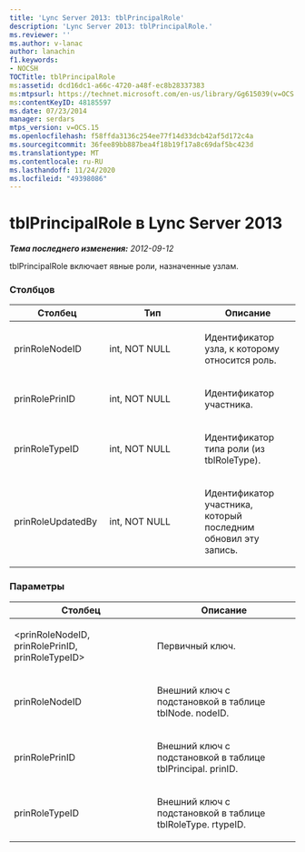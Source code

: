 ```yaml
---
title: 'Lync Server 2013: tblPrincipalRole'
description: 'Lync Server 2013: tblPrincipalRole.'
ms.reviewer: ''
ms.author: v-lanac
author: lanachin
f1.keywords:
- NOCSH
TOCTitle: tblPrincipalRole
ms:assetid: dcd16dc1-a66c-4720-a48f-ec8b28337383
ms:mtpsurl: https://technet.microsoft.com/en-us/library/Gg615039(v=OCS.15)
ms:contentKeyID: 48185597
ms.date: 07/23/2014
manager: serdars
mtps_version: v=OCS.15
ms.openlocfilehash: f58ffda3136c254ee77f14d33dcb42af5d172c4a
ms.sourcegitcommit: 36fee89bb887bea4f18b19f17a8c69daf5bc423d
ms.translationtype: MT
ms.contentlocale: ru-RU
ms.lasthandoff: 11/24/2020
ms.locfileid: "49398086"
---
```

# <a name="tblprincipalrole-in-lync-server-2013"></a>tblPrincipalRole в Lync Server 2013

<div data-xmlns="http://www.w3.org/1999/xhtml">

<div class="topic" data-xmlns="http://www.w3.org/1999/xhtml" data-msxsl="urn:schemas-microsoft-com:xslt" data-cs="https://msdn.microsoft.com/">

<div data-asp="https://msdn2.microsoft.com/asp">



</div>

<div id="mainSection">

<div id="mainBody">

<span> </span>

_**Тема последнего изменения:** 2012-09-12_

tblPrincipalRole включает явные роли, назначенные узлам.

### <a name="columns"></a>Столбцов

<table>
<colgroup>
<col style="width: 33%" />
<col style="width: 33%" />
<col style="width: 33%" />
</colgroup>
<thead>
<tr class="header">
<th>Столбец</th>
<th>Тип</th>
<th>Описание</th>
</tr>
</thead>
<tbody>
<tr class="odd">
<td><p>prinRoleNodeID</p></td>
<td><p>int, NOT NULL</p></td>
<td><p>Идентификатор узла, к которому относится роль.</p></td>
</tr>
<tr class="even">
<td><p>prinRolePrinID</p></td>
<td><p>int, NOT NULL</p></td>
<td><p>Идентификатор участника.</p></td>
</tr>
<tr class="odd">
<td><p>prinRoleTypeID</p></td>
<td><p>int, NOT NULL</p></td>
<td><p>Идентификатор типа роли (из tblRoleType).</p></td>
</tr>
<tr class="even">
<td><p>prinRoleUpdatedBy</p></td>
<td><p>int, NOT NULL</p></td>
<td><p>Идентификатор участника, который последним обновил эту запись.</p></td>
</tr>
</tbody>
</table>


### <a name="keys"></a>Параметры

<table>
<colgroup>
<col style="width: 50%" />
<col style="width: 50%" />
</colgroup>
<thead>
<tr class="header">
<th>Столбец</th>
<th>Описание</th>
</tr>
</thead>
<tbody>
<tr class="odd">
<td><p>&lt;prinRoleNodeID, prinRolePrinID, prinRoleTypeID&gt;</p></td>
<td><p>Первичный ключ.</p></td>
</tr>
<tr class="even">
<td><p>prinRoleNodeID</p></td>
<td><p>Внешний ключ с подстановкой в таблице tblNode. nodeID.</p></td>
</tr>
<tr class="odd">
<td><p>prinRolePrinID</p></td>
<td><p>Внешний ключ с подстановкой в таблице tblPrincipal. prinID.</p></td>
</tr>
<tr class="even">
<td><p>prinRoleTypeID</p></td>
<td><p>Внешний ключ с подстановкой в таблице tblRoleType. rtypeID.</p></td>
</tr>
</tbody>
</table>


</div>

<span> </span>

</div>

</div>

</div>

